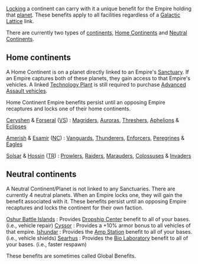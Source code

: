 [Locking](../etc/Continental_lock.md) a continent can carry with it a
unique benefit for the Empire holding that [planet](../locations/Planet.md).
These benefits apply to all facilities regardless of a [Galactic
Lattice](Galactic_Lattice.md) link.

There are currently two types of [continents](../locations/Continent.md),
[Home Continents](../locations/Home_Continent.md) and [Neutral
Continents](Neutral_Continent.md).

## Home continents

A Home Continent is on a planet directly linked to an Empire's
[Sanctuary](../locations/Sanctuary.md). If an Empire captures both of these
planets, they gain access to that Empire's vehicles. A linked
[Technology Plant](../locations/Technology_Plant.md) is still required to
purchase [Advanced Assault
vehicles](../vehicles/Advanced_Assault_vehicles.md).

Home Continent Empire benefits persist until an opposing Empire
recaptures and locks one of their home continents.

[Ceryshen](../locations/Ceryshen.md) & [Forseral](../locations/Forseral.md) ([VS](../etc/Vanu_Sovereignty.md)) : [Magriders](../vehicles/Magrider.md), [Auroras](../vehicles/Aurora.md), [Threshers](../vehicles/Thresher.md), [Aphelions](../vehicles/Aphelion.md) & [Eclipses](../vehicles/Eclipse.md)

<!-- -->

[Amerish](../locations/Amerish.md) & [Esamir](../locations/Esamir.md) ([NC](../etc/New_Conglomerate.md)) : [Vanguards](../vehicles/Vanguard.md), [Thunderers](../vehicles/Thunderer.md), [Enforcers](../vehicles/Enforcer.md), [Peregrines](../items/Peregrine.md) & [Eagles](../vehicles/Eagle.md)

<!-- -->

[Solsar](../locations/Solsar.md) & [Hossin](../locations/Hossin.md) ([TR](../etc/Terran_Republic.md)) : [Prowlers](../vehicles/Prowler.md), [Raiders](../vehicles/Raider.md), [Marauders](../vehicles/Marauder.md), [Colossuses](../vehicles/Colossus.md) & [Invaders](../items/Invader.md)

## Neutral continents

A Neutral Continent/Planet is not linked to any Sanctuaries. There are
currently 4 neutral planets. When an Empire locks one, they will gain
the benefit associated with it. These benefits persist until an opposing
Empire recaptures and locks the continent for their own faction.

[Oshur Battle Islands](../locations/Oshur.md) : Provides [Dropship Center](../locations/Dropship_Center.md) benefit to all of your bases. (i.e., vehicle repair)
[Cyssor](../locations/Cyssor.md) : Provides a +10% armor bonus to all vehicles of that empire.
[Ishundar](../locations/Ishundar.md) : Provides the [Amp Station](../locations/Amp_Station.md) benefit to all of your bases. (i.e., vehicle shields)
[Searhus](../locations/Searhus.md) : Provides the [Bio Laboratory](../locations/Bio_Laboratory.md) benefit to all of your bases. (i.e., faster respawn)

These benefits are sometimes called Global Benefits.

<!--[category:Terminology](category:Terminology.md)-->
